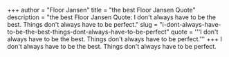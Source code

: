 +++
author = "Floor Jansen"
title = "the best Floor Jansen Quote"
description = "the best Floor Jansen Quote: I don't always have to be the best. Things don't always have to be perfect."
slug = "i-dont-always-have-to-be-the-best-things-dont-always-have-to-be-perfect"
quote = '''I don't always have to be the best. Things don't always have to be perfect.'''
+++
I don't always have to be the best. Things don't always have to be perfect.
